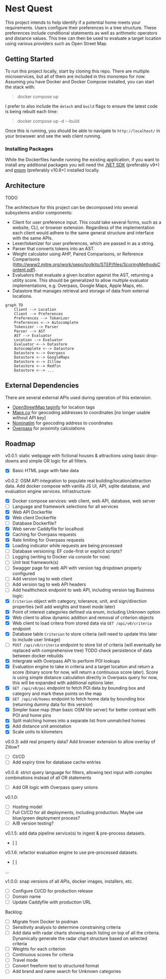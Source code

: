 # Nest Quest

This project intends to help identify if a potential home meets your requirements. Users configure their preferences in a tree structure. These preferences include conditional statements as well as arithmetic operators and distance values. This tree can then be used to evaluate a target location using various providers such as Open Street Map.

## Getting Started
To run this project locally, start by cloning this repo. There are multiple microservices, but all of them are included in this monorepo for now. Assuming you have Docker and Docker Compose installed, you can start the stack with:
> docker compose up

I prefer to also include the `detach` and `build` flags to ensure the latest code is being rebuilt each time:
> docker compose up -d --build

Once this is running, you should be able to navigate to `http://localhost/` in your browswer and see the web client running.

### Installing Packages
While the Dockerfiles handle running the existing application, if you want to install any additional packages you will need the [.NET SDK](https://dotnet.microsoft.com/en-us/download) (preferably v9+) and [pnpm](https://pnpm.io/installation) (preferably v10.8+) installed locally.

## Architecture

TODO

The architecture for this project can be decomposed into several subsystems and/or components:
- Client for user preference input. This could take several forms, such as a website, CLI, or browser extension. Regardless of the implementation each client would adhere to the same general structure and interface with the same APIs.
- Lexer/tokenizer for user preferences, which are passed in as a string.
- Parser that converts tokens into an AST.
- Weight calculator using AHP, Paired Comparisons, or Reference Comparisons (http://www2.mitre.org/work/sepo/toolkits/STEP/files/ScoringMethodsContent.pdf).
- Evaluators that evaluate a given location against the AST, returning a utility score. This should be generalized to allow multiple evaluator implementations, e.g. Overpass, Google Maps, Apple Maps, etc.
- Datastore that manages retrieval and storage of data from external locations.

```mermaid
graph TD
    Client --> Location
    Client --> Preferences
    Preferences --> Tokenizer
    Preferences <--> Autocomplete
    Tokenizer --> Parser
    Parser --> AST
    AST --> Evaluator
    Location --> Evaluator
    Evaluator <--> Datastore
    Autocomplete <--> Datastore
    Datastore <--> Overpass
    Datastore <--> GoogleMaps
    Datastore <--> Zillow
    Datastore <--> Redfin
    Datastore <--> ...
```

## External Dependencies

There are several external APIs used during operation of this extension.
- [OpenStreetMap taginfo](https://taginfo.openstreetmap.org/) for location tags
- [Maps.co](https://geocode.maps.co) for geocoding addresses to coordinates [no longer usable without API key]
- [Nominatim](https://nominatim.org) for geocoding address to coordinates
- [Overpass](https://www.overpass-api.de) for proximity calculations

## Roadmap
v0.0.1: static webpage with fictional houses & attractions using basic drop-downs and simple OR logic for all filters.
- [x] Basic HTML page with fake data

v0.0.2: OSM API integration to populate real building/location/attraction data. Add docker compose with vanilla JS UI, API, sqlite database, and evaluation engine services.
Infrastructure:
- [x] Docker compose services: web client, web API, database, web server
- [ ] Language and framework selections for all services
- [x] Web API Dockerfile
- [x] Web client Dockerfile
- [ ] Database Dockerfile?
- [x] Web server Caddyfile for localhost
- [x] Caching for Overpass requests
- [x] Rate limiting for Overpass requests
- [x] Loading indicator while requests are being processed
- [ ] Database versioning: EF code-first or explicit scripts?
- [ ] Logging (writing to Docker via console for now)
- [ ] Unit test framework(s)
- [ ] Swagger page for web API with version tag dropdown properly configured
- [ ] Add version tag to web client
- [ ] Add version tag to web API headers
- [ ] Add healthcheck endpoint to web API, including version tag
Business logic:
- [x] `Criterion` object with category, tolerance, unit, and sign/direction properties (will add weights and travel mode later)
- [x] Point of interest categories defined via enum, including Unknown option
- [x] Web client to allow dynamic addition and removal of criterion objects
- [x] Web client to load critera from stored data via `GET /api/v0/criteria` endpoint
- [x] Database table `Criterion` to store criteria (will need to update this later to include user linkage)
- [ ] `POST /api/v0/criteria` endpoint to store list of criteria (will eventually be replaced with comprehensive tree) TODO check persistence of data between docker rebuilds
- [x] Intergrate with Overpass API to perform POI lookups
- [x] Evaluation engine to take in criteria and a target location and return a score (binary score for now, will return a continuous score later). Score is using simple distance calculation directly in Overpass query for now, this will be expanded with additional options later.
- [x] `GET /api/v0/poi` endpoint to fetch POI data by bounding box and category and mark these points on the map
- [x] `GET /api/v0/homes` endpoint to fetch home data by bounding box (returning dummy data for this version)
- [x] Simpler base map (than basic OSM tile server) for better contrast with POI and home pins
- [x] Split matching homes into a separate list from unmatched homes
- [x] Add distance unit annotation
- [x] Scale units to kilometers

v0.0.3: add real property data? Add browser extension to allow overlay of Zillow?
- [ ] CI/CD
- [ ] Add expiry time for database cache entries

v0.0.4: strict query language for filters, allowing text input with complex combinations instead of all OR statements
- [ ] Add OR logic with Overpass query unions

v0.1.0: 
- [ ] Hosting model
- [ ] Full CI/CD for all deployments, including production. Maybe use blue/green deployment process?
- [ ] A/B version testing?

v0.1.5: add data pipeline service(s) to ingest & pre-process datasets.
- [ ]

v0.1.6: refactor evaluation engine to use pre-processed datasets.
- [ ]

...

v1.0.0: snap versions of all APIs, docker images, installers, etc.
- [ ] Configure CI/CD for production release
- [ ] Domain name
- [ ] Update Caddyfile with production URL

Backlog:
- [ ] Migrate from Docker to podman
- [ ] Sensitivity analysis to determine constraining criteria
- [ ] Add data with radar charts showing each listing on top of all the criteria. Dynamically generate the radar chart structure based on selected criteria
- [ ] Weights for each criterion
- [ ] Continuous scores for criteria
- [ ] Travel mode
- [ ] Convert freeform text to structured format
- [ ] Add brand and name search for Unknown categories